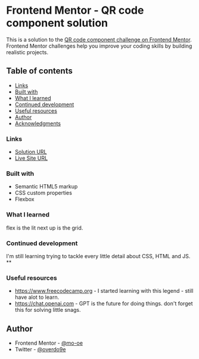 # Frontend Mentor - QR code component solution

This is a solution to the [QR code component challenge on Frontend Mentor](https://www.frontendmentor.io/challenges/qr-code-component-iux_sIO_H). Frontend Mentor challenges help you improve your coding skills by building realistic projects. 

## Table of contents

  - [Links](#links)
  - [Built with](#built-with)
  - [What I learned](#what-i-learned)
  - [Continued development](#continued-development)
  - [Useful resources](#useful-resources)
  - [Author](#author)
  - [Acknowledgments](#acknowledgments)


### Links

- [Solution URL](https://github.com/mo-oe/frontendmentor.io/tree/main/qr-code-component-main)
- [Live Site URL](https://mo-oe.github.io/frontendmentor.io/qr-code-component-main/)

### Built with

- Semantic HTML5 markup
- CSS custom properties
- Flexbox

### What I learned

flex is the lit next up is the grid.

### Continued development

I'm still learning trying to tackle every little detail about CSS, HTML and JS.
**

### Useful resources

- https://www.freecodecamp.org - I started learning with this legend - still have alot to learn.
- https://chat.openai.com - GPT is the future for doing things. don't forget this for solving little snags.

## Author

- Frontend Mentor - [@mo-oe](https://www.frontendmentor.io/profile/mo-oe)
- Twitter - [@overdo9e](https://www.twitter.com/overdo9e)



